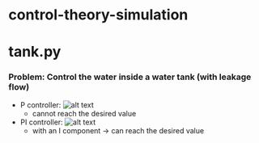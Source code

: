 # control-theory-simulation

# tank.py
### Problem: Control the water inside a water tank (with leakage flow)

- P controller: ![alt text]()
  + cannot reach the desired value
- PI controller: ![alt text]()
  + with an I component -> can reach the desired value
